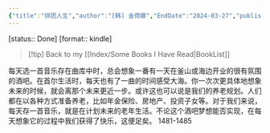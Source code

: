 ```yaml
---
{"title":"拼团人生","author":"[韩] 金荷娜","EndDate":"2024-03-27","publisher":"中信出版社","dg-publish":true,"permalink":"/BookNotes/拼团人生/","dgPassFrontmatter":true,"noteIcon":""}
---
```


[status:: Done]
[format:: kindle]

>[!tip] Back to my [[Index/Some Books I Have Read\|BookList]]

每天选一首音乐存在曲库中时，总会想象一番有一天在釜山或海边开业的很有氛围的酒吧。在首尔生活时，每天也有了一曲的时间感受大海。你一次次更具体地想象未来的时候，就会离那个未来更近一步。或许这也可以说是我们的养老规划。人们都在以各种方式准备养老，比如年金保险、房地产、投资子女等。对于我们来说，每天存一首音乐，就是在计划未来的老年生活。不论这个酒吧梦想能否实现，在每天想象它的过程中我们获得了快乐，这便足矣。
1481-1485